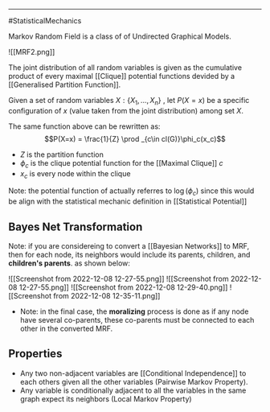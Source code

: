 -----
#StatisticalMechanics 

Markov Random Field is a class of of Undirected Graphical Models.

![[MRF2.png]]

The joint distribution of all random variables is given as the cumulative product of every maximal [[Clique]] potential functions devided by a [[Generalised Partition Function]].

Given a set of random variables $X : \{X_1,...,X_n\}$ , let $P(X=x)$ be a specific configuration of $x$ (value taken from the joint distribution) among set $X$. 

The same function above can be rewritten as:
$$P(X=x) = \frac{1}{Z} \prod _{c\in cl(G)}\phi_c(x_c)$$
- $Z$ is the partition function
- $\phi_c$ is the clique potential function for the [[Maximal Clique]] $c$
- $x_c$ is every node within the clique

Note: the potential function of actually referres to $\log(\phi_c)$ since this would be align with the statistical mechanic definition in [[Statistical Potential]]

## Bayes Net Transformation

Note: if you are considereing to convert a [[Bayesian Networks]] to MRF, then for each node, its neighbors would include its parents, children, and **children's parents**. as shown below:

![[Screenshot from 2022-12-08 12-27-55.png]]
![[Screenshot from 2022-12-08 12-27-55.png]]
![[Screenshot from 2022-12-08 12-29-40.png]]
![[Screenshot from 2022-12-08 12-35-11.png]]

- Note: in the final case, the **moralizing** process is done as if any node have several co-parents, these co-parents must be connected to each other in the converted MRF.

## Properties

- Any two non-adjacent variables are [[Conditional Independence]] to each others given all the  other variables (Pairwise Markov Property).
- Any variable is conditionally adjacent to all the variables in the same graph expect its neighbors (Local Markov Property)

